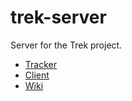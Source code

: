 # trek-server

Server for the Trek project.

- [Tracker](https://github.com/jsfraz/trek-tracker)
- [Client](https://github.com/jsfraz/trek-client)
- [Wiki](https://github.com/jsfraz/trek-server/wiki)
